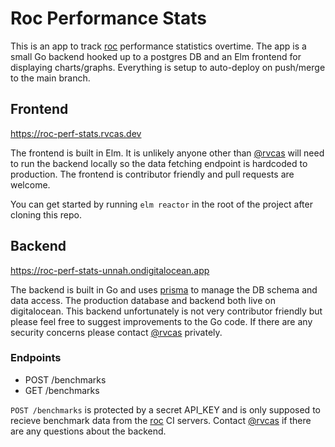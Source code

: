 # Roc Performance Stats

This is an app to track [roc](https://github.com/rtfeldman/roc) performance statistics
overtime. The app is a small Go backend hooked up to a postgres DB and
an Elm frontend for displaying charts/graphs. Everything is setup to auto-deploy on push/merge
to the main branch.

## Frontend

https://roc-perf-stats.rvcas.dev

The frontend is built in Elm. It is unlikely anyone other than [@rvcas](https://github.com/rvcas) will need to
run the backend locally so the data fetching endpoint is hardcoded to production.
The frontend is contributor friendly and pull requests are welcome.

You can get started by running `elm reactor` in the root of the project after cloning this repo.

## Backend

https://roc-perf-stats-unnah.ondigitalocean.app

The backend is built in Go and uses [prisma](https://prisma.io) to manage the DB schema and data access.
The production database and backend both live on digitalocean. This backend unfortunately is not very
contributor friendly but please feel free to suggest improvements to the Go code. If there are any security concerns
please contact [@rvcas](https://github.com/rvcas) privately.

### Endpoints

* POST /benchmarks
* GET /benchmarks

`POST /benchmarks` is protected by a secret API_KEY and is only supposed to recieve benchmark data
from the [roc](https://github.com/rtfeldman/roc) CI servers. Contact [@rvcas](https://github.com/rvcas) if there are any questions about the backend.